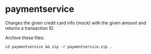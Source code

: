 # paymentservice
Charges the given credit card info (mock) with the given amount and returns a transaction ID.

Archive these files:
```
cd paymentservice && zip -r paymentservice.zip .
```
